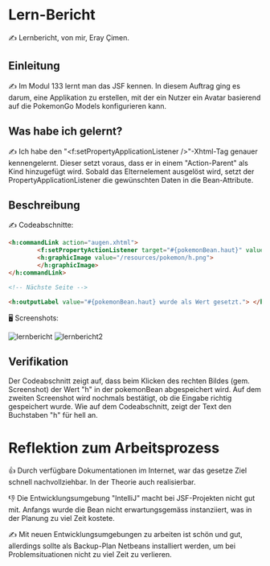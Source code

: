 # Lern-Bericht
✍️ Lernbericht, von mir, Eray Çimen.

## Einleitung

✍️ Im Modul 133 lernt man das JSF kennen. In diesem Auftrag ging es darum, eine Applikation zu erstellen, mit der ein Nutzer ein Avatar basierend auf die PokemonGo Models konfigurieren kann.

## Was habe ich gelernt?

✍️ Ich habe den "<f:setPropertyApplicationListener />"-Xhtml-Tag genauer kennengelernt. Dieser setzt voraus, dass er in einem "Action-Parent" als Kind hinzugefügt wird. Sobald das Elternelement ausgelöst wird, setzt der PropertyApplicationListener die gewünschten Daten in die Bean-Attribute.

## Beschreibung

✍ Codeabschnitte:

```html
<h:commandLink action="augen.xhtml">
        <f:setPropertyActionListener target="#{pokemonBean.haut}" value="h" />
        <h:graphicImage value="/resources/pokemon/h.png">
        </h:graphicImage>
</h:commandLink>

<!-- Nächste Seite -->

<h:outputLabel value="#{pokemonBean.haut} wurde als Wert gesetzt."> </h:outputLabel>
```
🖥 Screenshots:

![lernbericht](https://user-images.githubusercontent.com/26624740/187164785-ba0a43a1-df69-41db-b97d-c864733dcadf.PNG)
![lernbericht2](https://user-images.githubusercontent.com/26624740/187164817-bf4381ca-c312-42c5-9085-f34b2f68b4ba.PNG)

## Verifikation

Der Codeabschnitt zeigt auf, dass beim Klicken des rechten Bildes (gem. Screenshot) der Wert "h" in der pokemonBean abgespeichert wird.
Auf dem zweiten Screenshot wird nochmals bestätigt, ob die Eingabe richtig gespeichert wurde. Wie auf dem Codeabschnitt, zeigt der Text den Buchstaben "h" für hell an.

# Reflektion zum Arbeitsprozess

👍 Durch verfügbare Dokumentationen im Internet, war das gesetze Ziel schnell nachvollziehbar. In der Theorie auch realisierbar.

👎 Die Entwicklungsumgebung "IntelliJ" macht bei JSF-Projekten nicht gut mit. Anfangs wurde die Bean nicht erwartungsgemäss instanziiert, was in der Planung zu viel Zeit kostete.

✍️ Mit neuen Entwicklungsumgebungen zu arbeiten ist schön und gut, allerdings sollte als Backup-Plan Netbeans installiert werden, um bei Problemsituationen nicht zu viel Zeit zu verlieren.
